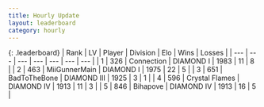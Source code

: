```yaml
---
title: Hourly Update
layout: leaderboard
category: hourly
---
```


{: .leaderboard}
| Rank | LV | Player | Division | Elo | Wins | Losses |
| --- | --- | --- | --- | --- | --- | --- |
| <span data-change="0">1</span> | 326 | <span title="ID: 539711">Connection</span> | DIAMOND I | <span data-change="0">1983</span> | <span data-change="0">11</span> | <span data-change="0">8</span> |
| <span data-change="0">2</span> | 463 | <span title="ID: 468108">MiiGunnerMain</span> | DIAMOND I | <span data-change="0">1975</span> | <span data-change="0">22</span> | <span data-change="0">5</span> |
| <span data-change="-">3</span> | 651 | <span title="ID: 391169">BadToTheBone</span> | DIAMOND III | <span data-change="-">1925</span> | <span data-change="-">3</span> | <span data-change="-">1</span> |
| <span data-change="-1">4</span> | 596 | <span title="ID: 163201">Crystal Flames</span> | DIAMOND IV | <span data-change="-3">1913</span> | <span data-change="1">11</span> | <span data-change="2">3</span> |
| <span data-change="-1">5</span> | 846 | <span title="ID: 361226">Bihapove</span> | DIAMOND IV | <span data-change="0">1913</span> | <span data-change="0">16</span> | <span data-change="0">5</span> |